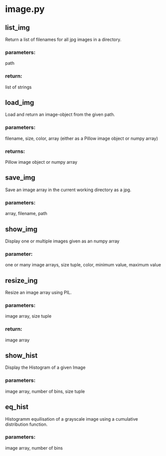 # image.py

## list_img
Return a list of filenames for all jpg images in a directory.
### parameters:
path
### return:
list of strings

## load_img
Load and return an image-object from the given path.
### parameters:
 filename, size, color, array (either as a Pillow image object or numpy array)
### returns:
Pillow image object or numpy array


## save_img
Save an image array in the current working directory as a jpg.
### parameters:
array, filename, path

## show_img
Display one or multiple images given as an numpy array
### parameter:
one or many image arrays, size tuple, color, minimum value, maximum value



## resize_ing
Resize an image array using PIL.
### parameters:
image array, size tuple
### return:
image array

## show_hist
Display the Histogram of a given Image
### parameters:
image array, number of bins, size tuple

## eq_hist
Histogramm equilisation of a grayscale image using a cumulative distribution function.
### parameters:
image array, number of bins



